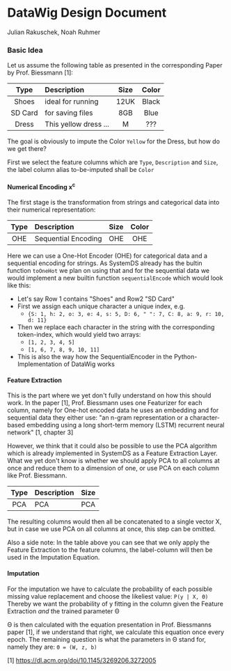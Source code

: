 # DataWig Design Document
Julian Rakuschek, Noah Ruhmer
### Basic Idea
Let us assume the following table as presented in the corresponding Paper by Prof. Biessmann [1]:

| Type          |      Description     |   Size         | Color         |
| :-----------: | :------------------- | :------------: | :-----------: |
|  Shoes        | ideal for running    | 12UK           | Black         |
| SD Card       | for saving files     | 8GB            | Blue          |
| Dress         | This yellow dress ...| M              | ???           |

The goal is obviously to impute the Color `Yellow` for the Dress, but how do we get there?

First we select the feature columns which are `Type`, `Description` and `Size`, the label column alias to-be-imputed shall be `Color`

#### Numerical Encoding x<sup>c</sup>
The first stage is the transformation from strings and categorical data into their numerical representation:

| Type          |      Description     |   Size         | Color         |
| :-----------: | :------------------- | :------------: | :-----------: |
|  OHE        | Sequential Encoding    | OHE           | OHE         |

Here we can use a One-Hot Encoder (OHE) for categorical data and a sequential encoding for strings. As SystemDS already has the bultin function `toOneHot` we plan on using that and for the sequential data we would implement a new builtin function `sequentialEncode` which would look like this:
* Let's say Row 1 contains "Shoes" and Row2 "SD Card"
* First we assign each unique character a unique index, e.g.
    * `{S: 1, h: 2, o: 3, e: 4, s: 5, D: 6, " ": 7, C: 8, a: 9, r: 10, d: 11}`
* Then we replace each character in the string with the corresponding token-index, which would yield two arrays:
     * `[1, 2, 3, 4, 5]`
     * `[1, 6, 7, 8, 9, 10, 11]`
* This is also the way how the SequentialEncoder in the Python-Implementation of DataWig works

#### Feature Extraction
This is the part where we yet don't fully understand on how this should work. In the paper [1], Prof. Biessmann uses one Featurizer for each column, namely for One-hot encoded data he uses an embedding and for sequential data they either use: "an n-gram representation or a character-based embedding using a long short-term memory (LSTM) recurrent neural network" [1, chapter 3]

However, we think that it could also be possible to use the PCA algorithm which is already implemented in SystemDS as a Feature Extraction Layer. What we yet don't know is whether we should apply PCA to all columns at once and reduce them to a dimension of one, or use PCA on each column like Prof. Biessmann.

| Type          |      Description     |   Size         |
| :-----------: | :------------------- | :------------: |
|  PCA        | PCA   | PCA           |

The resulting columns would then all be concatenated to a single vector X, but in case we use PCA on all columns at once, this step can be omitted.

Also a side note: In the table above you can see that we only apply the Feature Extraction to the feature columns, the label-column will then be used in the Imputation Equation.

#### Imputation
For the imputation we have to calculate the probability of each possible missing value replacement and choose the likeliest value: `P(y | X, Θ)`
Thereby we want the probability of y fitting in the column given the Feature Extraction *and* the trained parameter Θ

Θ is then calculated with the equation presentation in Prof. Biessmanns paper [1], if we understand that right, we calculate this equation once every epoch. The remaining question is what the parameters in Θ stand for, namely they are: `Θ = (W, z, b)`


[1] https://dl.acm.org/doi/10.1145/3269206.3272005